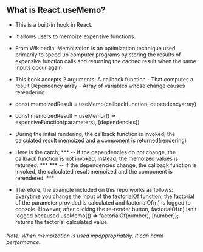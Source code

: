 ## What is React.useMemo?

- This is a built-in hook in React.
- It allows users to memoize expensive functions.

- From Wikipedia: Memoization is an optimization technique used primarily to speed up computer programs by storing the results of expensive function calls and returning the cached result when the same inputs occur again

- This hook accepts 2 arguments: 
   A callback function - That computes a result
   Dependency array - Array of variables whose change causes rerendering

- const memoizedResult = useMemo(callbackfunction, dependencyarray)
- const memoizedResult = useMemo(() => expensiveFunction(parameters), [dependencies])

- During the initial rendering, the callback function is invoked, the calculated result memoized and a component is returned(rendering)

- Here is the catch;
*** -- If the dependencies do not change, the callback function is not invoked, instead, the memoized values is returned. ***
*** -- If the dependencies change, the callback function is invoked, the calculated result memoized and the component is rerendered. ***


- Therefore, the example included on this repo works as follows:
Everytime you change the input of the factorialOf function, the factorial of the parameter provided is calculated and  factorialOf(n) is logged to console. However, after clicking the re-render button, factorialOf(n) isn't logged becaused useMemo(() => factorialOf(number), [number]); returns the factorial calculated value.

###### Note: When memoization is used inpappropriately, it can harm performance.